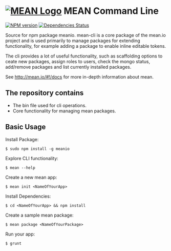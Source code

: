 # [![MEAN Logo](http://www.mean.io/img/logos/meanlogo.png)](http://mean.io/) MEAN Command Line

[![NPM version](https://badge.fury.io/js/meanio.svg)](http://badge.fury.io/js/meanio)
[![Dependencies Status](https://david-dm.org/linnovate/mean.png)](https://david-dm.org/linnovate/mean-cli)

Source for npm package meanio. mean-cli is a core package of the mean.io project and is used primarily to manage packages for extending functionality, for example adding a package to enable inline editable tokens. 

The cli provides a lot of useful functionality, such as scaffolding options to ceate new packages, assign roles to users, check the mongo status, add/remove packages and list currently installed packages.

See http://mean.io/#!/docs for more in-depth information about mean.

## The repository contains
* The bin file used for cli operations.
* Core functionality for managing mean packages.

## Basic Usage

  Install Package:

    $ sudo npm install -g meanio

  Explore CLI functionality:

    $ mean --help

  Create a new mean app:

    $ mean init <NameOfYourApp>

  Install Dependencies:

    $ cd <NameOfYourApp> && npm install

  Create a sample mean package:

    $ mean package <NameOfYourPackage>

  Run your app:

    $ grunt
